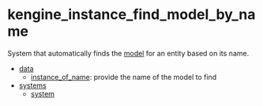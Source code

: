 # kengine_instance_find_model_by_name

System that automatically finds the [model](../data/instance.md) for an entity based on its name.

* [data](data)
	* [instance_of_name](data/instance_of_name.md): provide the name of the model to find
* [systems](systems)
	* [system](systems/system.md)